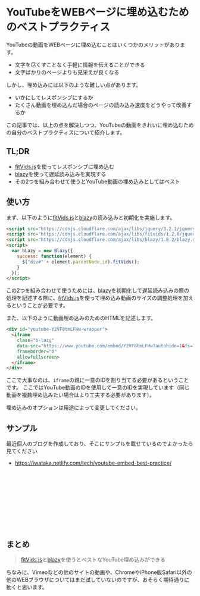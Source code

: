 # YouTubeをWEBページに埋め込むためのベストプラクティス

YouTubeの動画をWEBページに埋め込むことはいくつかのメリットがあります。

  - 文字を尽くすことなく手軽に情報を伝えることができる
  - 文字ばかりのページよりも見栄えが良くなる

しかし、埋め込みには以下のような難しい点があります。

  - いかにしてレスポンシブにするか
  - たくさん動画を埋め込んだ場合のページの読み込み速度をどうやって改善するか

この記事では、以上の点を解決しつつ、YouTubeの動画をきれいに埋め込むための自分のベストプラクティスについて紹介します。

## TL;DR

- [fitVids.js](http://fitvidsjs.com/)を使ってレスポンシブに埋め込む
- [blazy](https://github.com/dinbror/blazy/)を使って遅延読み込みを実現する
- その2つを組み合わせて使うとYouTube動画の埋め込みとしてはベスト

## 使い方

まず、以下のように[fitVids.js](http://fitvidsjs.com/)と[blazy](https://github.com/dinbror/blazy/)の読み込みと初期化を実施します。

```html
<script src="https://cdnjs.cloudflare.com/ajax/libs/jquery/3.2.1/jquery.min.js"></script>
<script src="https://cdnjs.cloudflare.com/ajax/libs/fitvids/1.2.0/jquery.fitvids.min.js"></script>
<script src="https://cdnjs.cloudflare.com/ajax/libs/blazy/1.8.2/blazy.min.js"></script>
<script>
  var bLazy = new Blazy({
    success: function(element) {
      $("div#" + element.parentNode.id).fitVids();
    }
  });
</script>
```

この2つを組み合わせて使うためには、[blazy](https://github.com/dinbror/blazy/)を初期化して遅延読み込みの際の処理を記述する際に、[fitVids.js](http://fitvidsjs.com/)を使って埋め込み動画のサイズの調整処理を加えるということが必要です。

また、以下のように動画埋め込みのためのHTMLを記述します。

```html
<div id="youtube-Y2VF8tmLFHw-wrapper">
  <iframe
    class="b-lazy"
    data-src="https://www.youtube.com/embed/Y2VF8tmLFHw?autohide=1&fs=1"
    frameborder="0"
    allowfullscreen>
  </iframe>
</div>
```

ここで大事なのは、`iframe`の親に一意のIDを割り当てる必要があるということです。
ここではYouTube動画のIDを使用して一意のIDを実現しています（同じ動画を複数埋め込みたい場合はより工夫する必要があります）。

埋め込みのオプションは用途によって変更してください。

## サンプル

最近個人のブログを作成しており、そこにサンプルを載せているのでよかったら見てください

- https://iwataka.netlify.com/tech/youtube-embed-best-practice/

<div id="youtube-Y2VF8tmLFHw-wrapper">
  <iframe
    class="b-lazy"
    data-src="https://www.youtube.com/embed/Y2VF8tmLFHw?autohide=1&fs=1"
    frameborder="0"
    allowfullscreen>
  </iframe>
</div>

## まとめ

> [fitVids.js](http://fitvidsjs.com/)と[blazy](https://github.com/dinbror/blazy/)を使うとベストなYouTube埋め込みができる

ちなみに、Vimeoなどの他のサイトの動画や、ChromeやiPhone版Safari以外の他のWEBブラウザについてはまだ試していないのですが、おそらく期待通りに動くと思います。
